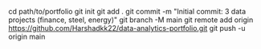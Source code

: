 cd path/to/portfolio
git init
git add .
git commit -m "Initial commit: 3 data projects (finance, steel, energy)"
git branch -M main
git remote add origin https://github.com/Harshadkk22/data-analytics-portfolio.git
git push -u origin main
